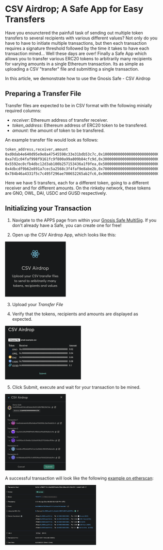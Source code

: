 # CSV Airdrop; A Safe App for Easy Transfers

Have you enounctered the painfull task of sending out multiple token transfers to several recipients with various different values?
Not only do you have to have to initiate multiple transactions, but then each transaction requires a signature threshold followed by the time it takes to have each transaction mined...
Well these days are over!
Finally a Safe App which allows you to transfer various ERC20 tokens to arbitrarily many recipients for varying amounts in a single Ethereum transaction.
Its as simple as uploading a CSV "transfer" file and submitting a single transaction.

In this article, we demonstrate how to use the Gnosis Safe - CSV Airdrop

## Preparing a Transfer File

Transfer files are expected to be in CSV format with the following minially required columns:

- _receiver_: Ethereum address of transfer receiver.
- _token_address_: Ethereum address of ERC20 token to be transfered.
- _amount_: the amount of token to be transfered.

An example transfer file would look as follows:

```
token_address,receiver,amount
0xd0dab4e640d95e9e8a47545598c33e31bdb53c7c,0x1000000000000000000000000000000000000000,0.02
0xa7d1c04faf998f9161fc9f800a99a809b84cfc9d,0x3000000000000000000000000000000000000000,0.04
0x5592ec0cfb4dbc12d3ab100b257153436a1f0fea,0x5000000000000000000000000000000000000000,0.06
0x4dbcdf9b62e891a7cec5a2568c3f4faf9e8abe2b,0x7000000000000000000000000000000000000000,0.08
0x784b46a4331f5c7c495f296ae700652265ab2fc6,0x9000000000000000000000000000000000000000,0.10
```

Here we have 5 transfers, each for a different token, going to a different receiver and for different amounts. On the rinkeby network, these tokens are GNO, OWL, DAI, USDC and GUSD respectively.

## Initializing your Transaction

1. Navigate to the APPS page from within your [Gnosis Safe MultiSig](http://gnosis-safe.io/app). If you don't already have a Safe, you can create one for free!

2. Open up the CSV Airdrop App, which looks like this:

<img src="./public/tutorial/App-screen.png" width="200">

3. Upload your _Transfer File_

4. Verify that the tokens, recipients and amounts are displayed as expected.

<img src="./public/tutorial/File-uploaded.png" width="250">

5. Click Submit, execute and wait for your transaction to be mined.

<img src="./public/tutorial/Transaction-submission.png" width="200">


A successful transaction will look like the following [example on etherscan](https://rinkeby.etherscan.io/tx/0x25c1a799957161a18a20056ffde5edf53dc426adc231d5fa456111e3eb641e59):

<img src="./public/tutorial/tx-success.png" width="300">
